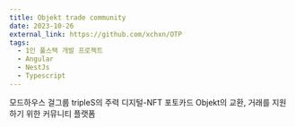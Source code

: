 ```yaml
---
title: Objekt trade community
date: 2023-10-26
external_link: https://github.com/xchxn/OTP
tags:
  - 1인 풀스택 개발 프로젝트 
  - Angular
  - NestJs
  - Typescript
---
```


모드하우스 걸그룹 tripleS의 주력 디지털-NFT 포토카드 Objekt의 교환, 거래를 지원하기 위한 커뮤니티 플랫폼
<!--more-->
